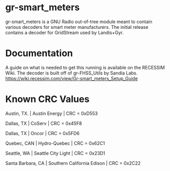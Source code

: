 # gr-smart_meters
gr-smart_meters is a GNU Radio out-of-tree module meant to contain various decoders for smart meter manufacturers. 
The initial release contains a decoder for GridStream used by Landis+Gyr.
# Documentation
A guide on what is needed to get this running is available on the RECESSIM Wiki. The decoder is built off of gr-FHSS_Utils by Sandia Labs. https://wiki.recessim.com/view/Gr-smart_meters_Setup_Guide
# Known CRC Values
Austin, TX.   |   Austin Energy       |   CRC = 0xD553

Dallas, TX    |   CoServ              |   CRC = 0x45F8

Dallas, TX    |   Oncor               |   CRC = 0x5FD6

Quebec, CAN   |   Hydro-Quebec        |   CRC = 0x62C1

Seattle, WA   |   Seattle City Light  |   CRC = 0x23D1

Santa Barbara, CA   |   Southern California Edison   |   CRC = 0x2C22
